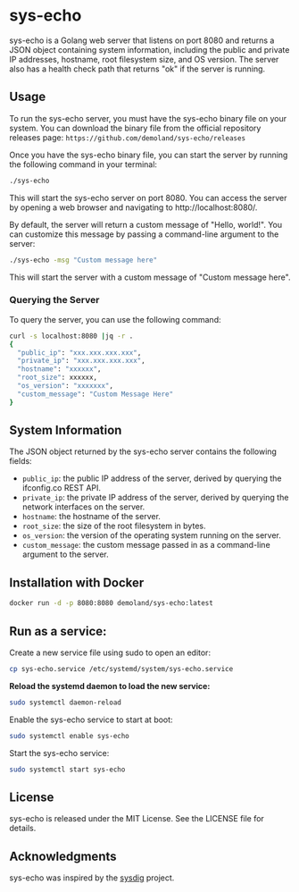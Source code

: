 # sys-echo

sys-echo is a Golang web server that listens on port 8080 and returns a JSON object containing system information, including the public and private IP addresses, hostname, root filesystem size, and OS version. The server also has a health check path that returns "ok" if the server is running.

## Usage

To run the sys-echo server, you must have the sys-echo binary file on your system. You can download the binary file from the official repository releases page: 
`https://github.com/demoland/sys-echo/releases`

Once you have the sys-echo binary file, you can start the server by running the following command in your terminal:

```bash
./sys-echo
```

This will start the sys-echo server on port 8080. You can access the server by opening a web browser and navigating to http://localhost:8080/.

By default, the server will return a custom message of "Hello, world!". You can customize this message by passing a command-line argument to the server:

```bash
./sys-echo -msg "Custom message here"
```

This will start the server with a custom message of "Custom message here".

### Querying the Server

To query the server, you can use the following command:

```bash
curl -s localhost:8080 |jq -r .
{
  "public_ip": "xxx.xxx.xxx.xxx",
  "private_ip": "xxx.xxx.xxx.xxx",
  "hostname": "xxxxxx",
  "root_size": xxxxxx,
  "os_version": "xxxxxxx",
  "custom_message": "Custom Message Here"
}
```

## System Information

The JSON object returned by the sys-echo server contains the following fields:

- `public_ip`: the public IP address of the server, derived by querying the ifconfig.co REST API.
- `private_ip`: the private IP address of the server, derived by querying the network interfaces on the server.
- `hostname`: the hostname of the server.
- `root_size`: the size of the root filesystem in bytes.
- `os_version`: the version of the operating system running on the server.
- `custom_message`: the custom message passed in as a command-line argument to the server.

## Installation with Docker

```bash
docker run -d -p 8080:8080 demoland/sys-echo:latest
```

## Run as a service: 
Create a new service file using sudo to open an editor:

```bash
cp sys-echo.service /etc/systemd/system/sys-echo.service
```

**Reload the systemd daemon to load the new service:**

```bash
sudo systemctl daemon-reload
```

Enable the sys-echo service to start at boot:

```bash
sudo systemctl enable sys-echo
```

Start the sys-echo service:

```bash
sudo systemctl start sys-echo
```

## License

sys-echo is released under the MIT License. See the LICENSE file for details.

## Acknowledgments

sys-echo was inspired by the [sysdig](https://github.com/draios/sysdig) project.
